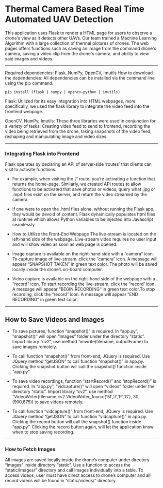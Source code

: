 # Thermal Camera Based Real Time Automated UAV Detection

This application uses Flask to render a HTML page for users to observe a drone's view as it detects other UAVs. Our team trained a Machine Learning Algorithm with a large collection of thermal pictures of drones. The web pages offers functions such as saving an image from the command drone's camera, saving a video clip from the drone's camera, and ability to view said images and videos.

---
Required dependencies: Flask, NumPy, OpenCV, Imutils
How to download the dependencies: All dependencies can be installed via the command line using the pip command.
	
	pip install (flask | numpy | opencv-python | imutils)
	
Flask: Utilized for its easy integration into HTML webpages, more specifically, we used the flask library to integrate the video feed into the frontend webpage.

OpenCV, NumPy, Imutils: These three libraries were used in conjunction for a variety of tasks: Creating video feed to send to frontend, recording the video being retrieved from the drone, taking snapshots of the video feed, reshaping and manipulating image and video sizes. 

---
### Integrating Flask into Frontend
Flask operates by declaring an API of server-side ‘routes’ that clients can visit to activate functions.

- For example, when visiting the ‘/’ route, you’re activating a function that returns the home-page. Similarly, we created API routes to allow functions to be activated that save photos or videos, query what .jpg or .mp4 files exist on the server, and return the video streamed by the camera.

- If one were to open the .html files alone, without running the Flask app, they would be devoid of content. Flask dynamically populates html files at runtime which allows Python variables to be injected into Javascript seamlessly.

- How to Utilize the Front-End Webpage
The live-stream is located on the left-hand side of the webpage. Live-stream video requires no user input and will show video as soon as web page is opened.

- Image capture is available on the right-hand side with a “camera” icon. To capture image of live-stream, click the “camera” icon. A message will appear “SNAPSHOT TAKEN” in green text color. The photo will be saved locally inside the drone’s on-board computer.

- Video capture is available on the right-hand side of the webpage with a “record” icon. To start recording the live-stream, click the “record’ icon. A message will appear “BEGIN RECORDING” in green text color.To stop recording, click the “record” icon. A message will appear “END RECORDING” in green text color.

---
## How to Save Videos and Images
- To save pictures, function “snapshot()” is required. In “app.py”, “snapshot()” will open “images” folder under the directory “static”. Import library “cv2”, use method “imwrite(filename, outputFrame) to save images remotely. 

- To call function “snapshot()” from front-end, JQuery is required. Use JQuery method “getJSON” to call function “snapshot()” in app.py. Clicking the snapshot button will call the snapshot() function inside “app.py”.

- To save video recordings, function “startRecord()” and ‘stopRecord()” is required. In “app.py”, “vidcapture()” will open “videos” folder under the directory “static”. Import library “cv2”, use method “VideoWriter(filename,cv2.VideoWriter_fourcc('M','J','P','G'), 30, (900,675)) to save videos remotely. 

- To call function “vidcapture()” from front-end, JQuery is required. Use JQuery method “getJSON” to call function “vidcapture()” in app.py. Clicking the record button will call the snapshot() function inside “app.py”. Clicking the record button again, will let the application know when to stop saving recording.

---
### How to Fetch Images
All images are saved locally inside the drone’s computer under directory “images” inside directory “static”. Use a function to access the “static/images/” directory and call images individually into a table. To access videos, user must have direct access to drone’s computer and all record videos will be found in “static/videos/” directory.
